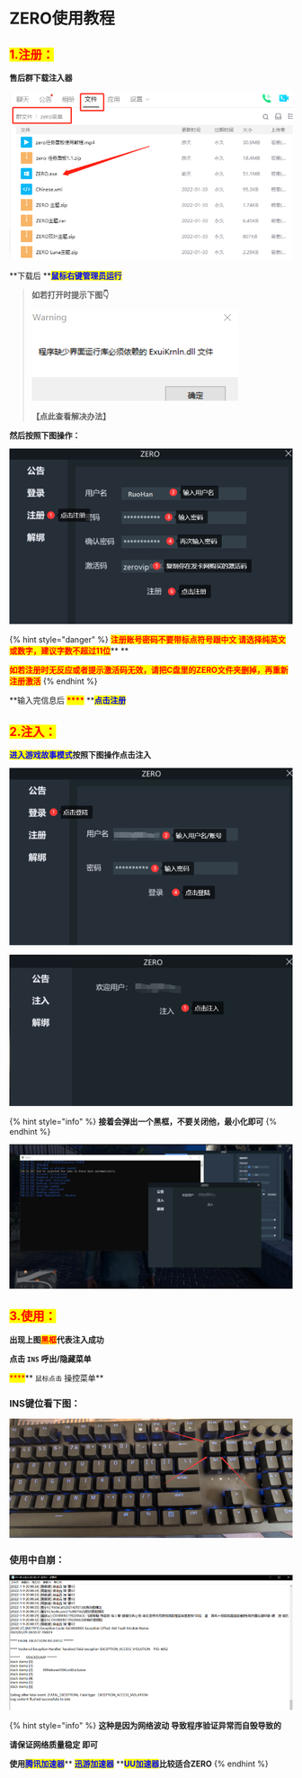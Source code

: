 # ZERO使用教程

## <mark style="color:red;">1.注册：</mark>

**售后群下载注入器**

![](<../../.gitbook/assets/image (23) (1) (1) (1) (1) (1) (1) (1) (1).png>)

\*\*下载后 \*\*<mark style="color:blue;">**鼠标右键管理员运行**</mark>

> **如若打开时提示下图👇**
>
> ![](<../../.gitbook/assets/image (15) (1) (1) (1) (1) (1) (1) (1) (1) (1) (2).png>)
>
> **【点此查看解决办法】**

**然后按照下图操作：**

![](<../../.gitbook/assets/image (22) (1) (1) (1) (1) (1) (1) (1) (1).png>)

{% hint style="danger" %}
<mark style="color:red;">**注册账号密码不要带标点符号跟中文 请选择纯英文或数字，建议字数不超过11位**</mark>\*\* \*\*

<mark style="color:red;">**如若注册时无反应或者提示激活码无效，请把C盘里的ZERO文件夹删掉，再重新注册激活**</mark>
{% endhint %}

\*\*输入完信息后 <mark style="color:red;">**\*\*\*\***</mark> \*\*<mark style="color:blue;">**点击注册**</mark>

## <mark style="color:red;">**2.注入：**</mark>

<mark style="color:blue;">**进入游戏故事模式**</mark>**按照下图操作点击注入**

![](<../../.gitbook/assets/image (2) (1) (1).png>)

![](<../../.gitbook/assets/image (4) (1) (1).png>)

{% hint style="info" %}
**接着会弹出一个黑框，不要关闭他，最小化即可**
{% endhint %}

![](<../../.gitbook/assets/image (1) (1) (1) (1) (1).png>)

## <mark style="color:red;">**3.使用：**</mark>

**出现上图**<mark style="color:red;">**黑框**</mark>**代表注入成功**

**点击 `INS` 呼出/隐藏菜单**

<mark style="color:red;">\*\*\*\*</mark>\*\* `鼠标点击` 操控菜单\*\*

### **INS键位看下图：**

![](<../../.gitbook/assets/image (21) (1) (1) (1) (1) (1) (1) (1) (1).png>)

### **使用中自崩：**

![](../../.gitbook/assets/8d97d2d4c8b5e0586c53fc2b337fee2.png)

{% hint style="info" %}
**这种是因为网络波动 导致程序验证异常而自毁导致的**

**请保证网络质量稳定 即可**

**使用**<mark style="color:blue;">**腾讯加速器**</mark>\*\* <mark style="color:blue;">**迅游加速器**</mark> \*\*<mark style="color:blue;">**UU加速器**</mark>**比较适合ZERO**
{% endhint %}
